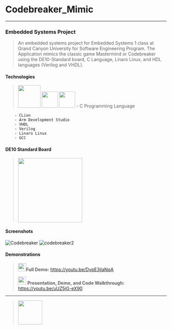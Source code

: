 # Codebreaker_Mimic
***
### Embedded Systems Project
> An embedded systems project for Embedded Systems 1 class at Grand Canyon University for Software Engineering Program. The Application mimics the classic game Mastermind or Codebreaker using the DE10-Standard board, C Language, Linaro Linux, and HDL languages (Verilog and VHDL).

#### Technologies
><img src="https://github.com/Ryanjwoodward/Codebreaker_Mimic/assets/48807137/2e943e5b-c3bf-4611-8e83-4eb4a3edc24e" width="70"/>
><img src="https://github.com/Ryanjwoodward/Codebreaker_Mimic/assets/48807137/e60b916c-c270-4eb9-acd3-2a195d528f79" width="50"/>
><img src="https://github.com/Ryanjwoodward/Codebreaker_Mimic/assets/48807137/015fe3e8-d5b1-4d84-b944-7dca7ed09a1c" width="50"/>
>       - C Programming Language
        - CLion
        - Arm Development Studio
        - VHDL
        - Verilog
        - Linaro Linux
        - GCC

#### DE10 Standard Board
><img src="https://github.com/Ryanjwoodward/Codebreaker_Mimic/assets/48807137/3134585c-09e0-4a92-8ac2-f6311b3aa3c9" width="200"/>

#### Screenshots
![Codebreaker](https://user-images.githubusercontent.com/48807137/234725641-3a583031-16dc-4010-8174-79c3402e56fb.gif) 
![codebreaker2](https://user-images.githubusercontent.com/48807137/234727970-cbefc4ee-4eed-40e0-a196-eb9fe26335ec.jpg)

#### Demonstrations
> <img src="https://user-images.githubusercontent.com/48807137/235379450-240b387a-f405-42e9-8062-93f3e08faf60.png" width="25"/>__Full Demo:__ https://youtu.be/DvpE3jlaNqA
>
> <img src="https://user-images.githubusercontent.com/48807137/235379450-240b387a-f405-42e9-8062-93f3e08faf60.png" width="25"/> __Presentation, Demo, and Code Walkthrough:__ https://youtu.be/uUZ5jG-eX90

***
><img src="https://github.com/Ryanjwoodward/Codebreaker_Mimic/assets/48807137/af887401-e127-4b29-8f67-38c411332e7e" width="75"/>


